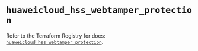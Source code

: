 # `huaweicloud_hss_webtamper_protection`

Refer to the Terraform Registry for docs: [`huaweicloud_hss_webtamper_protection`](https://registry.terraform.io/providers/huaweicloud/huaweicloud/1.71.1/docs/resources/hss_webtamper_protection).
